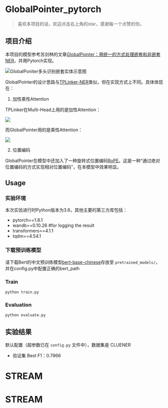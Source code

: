 # GlobalPointer_pytorch

> 喜欢本项目的话，欢迎点击右上角的star，感谢每一个点赞的你。

## 项目介绍

本项目的模型参考苏剑林的文章[GlobalPointer：用统一的方式处理嵌套和非嵌套NER](https://kexue.fm/archives/8373)，并用Pytorch实现。

![GlobalPoniter多头识别嵌套实体示意图](https://kexue.fm/usr/uploads/2021/05/2377306125.png "GlobalPoniter多头识别嵌套实体示意图")

GlobalPointer的设计思路与[TPLinker-NER](https://github.com/gaohongkui/TPLinker-NER)类似，但在实现方式上不同。具体体现在：

1. 加性乘性Attention

TPLinker在Multi-Head上用的是加性Attention：

<!-- $$s_α(i,j)=W_{o,α}tanh(W_{h,α}[h_i,h_j]+b_{h,α})+b_{o,α}$$ -->

![](https://latex.codecogs.com/svg.image?s%20_%20%7B%20%5Calpha%20%7D%20(%20i%20,%20j%20)%20=%20W%20_%20%7B%20o%20,%20%5Calpha%20%7D%20%5Coperatorname%20%7B%20tanh%20%7D%20(%20W%20_%20%7B%20h%20,%20%5Calpha%20%7D%20%5B%20h%20_%20%7B%20i%20%7D%20,%20h%20_%20%7B%20j%20%7D%20%5D%20+%20b%20_%20%7B%20h%20,%20%5Calpha%20%7D%20)%20+%20b%20_%20%7B%20o%20,%20%5Calpha%20%7D)

而GlobalPointer用的是乘性Attention：

<!-- $$s_α(i,j)=q^⊤_{i,α}k_{j,α}$$ -->

![](https://latex.codecogs.com/svg.image?s%20_%20%7B%20%5Calpha%20%7D%20(%20i%20,%20j%20)%20=%20q%20_%20%7B%20i%20,%20%5Calpha%20%7D%20%5E%20%7B%20T%20%7D%20k%20_%20%7B%20j%20,%20%5Calpha%20%7D)

2. 位置编码

GlobalPointer在模型中还加入了一种旋转式位置编码[RoPE](https://kexue.fm/archives/8265)。这是一种“通过绝对位置编码的方式实现相对位置编码”，在本模型中效果明显。

## Usage

### 实验环境

本次实验进行时Python版本为3.6，其他主要的第三方库包括：

* pytorch==1.8.1
* wandb==0.10.26 #for logging the result
* transformers==4.1.1
* tqdm==4.54.1

### 下载预训练模型

请下载Bert的中文预训练模型[bert-base-chinese](https://huggingface.co/bert-base-chinese)存放至 `pretrained_models/`，并在config.py中配置正确的bert_path

### Train

```
python train.py
```

### Evaluation

```
python evaluate.py
```

## 实验结果

默认配置（超参数已在 `config.py` 文件中），数据集是 CLUENER

* 验证集 Best F1：0.7966
# STREAM
# STREAM
